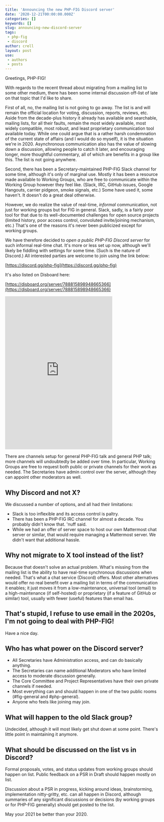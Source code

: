 ```yaml
---
title: 'Announcing the new PHP-FIG Discord server'
date: '2020-12-21T00:00:00.000Z'
categories: []
keywords: []
slug: announcing-new-discord-server
tags:
 - php-fig
 - discord
author: crell
layout: post
use:
 - authors
 - posts
---
```


Greetings, PHP-FIG!

With regards to the recent thread about migrating from a mailing list to some other medium, there has been some internal discussion off-list of late on that topic that I'd like to share.

First of all, no, the mailing list is not going to go away. The list is and will remain the official location for voting, discussion, reports, reviews, etc. Aside from the decade-plus history it already has available and searchable, mailing lists, for all their faults, remain the most widely available, most widely compatible, most robust, and least proprietary communication tool available today. While one could argue that is a rather harsh condemnation of the current state of affairs (and I would do so myself), it is the situation we're in 2020. Asynchronous communication also has the value of slowing down a discussion, allowing people to catch it later, and encouraging longer, more thoughtful commentary, all of which are benefits in a group like this. The list is not going anywhere.

Second, there has been a Secretary-maintained PHP-FIG Slack channel for some time, although it's only of marginal use. Mostly it has been a resource made available to Working Groups, who are free to communicate within the Working Group however they feel like. (Slack, IRC, GitHub issues, Google Hangouts, carrier pidgeon, smoke signals, etc.) Some have used it, some haven't. It doesn't do a great deal otherwise.

However, we do realize the value of real-time, *informal* communication, not just for working groups but for FIG in general. Slack, sadly, is a fairly poor tool for that due to its well-documented challenges for open source projects (limited history, poor access control, convoluted invite/joining mechanism, etc.) That's one of the reasons it's never been publicized except for working groups.

We have therefore decided to *open a public PHP-FIG Discord server* for such informal real-time chat. It's more or less set up now, although we'll likely be fiddling with settings for some time. (Such is the nature of Discord.) All interested parties are welcome to join using the link below:

[https://discord.gg/php-fig](https://discord.gg/php-fig)

It's also listed on Disboard here:

[https://disboard.org/server/788815898948665366](https://disboard.org/server/788815898948665366)

<iframe src="https://discord.com/widget?id=788815898948665366&theme=dark" width="350" height="500" allowtransparency="true" frameborder="0" sandbox="allow-popups allow-popups-to-escape-sandbox allow-same-origin allow-scripts"></iframe>

There are channels setup for general PHP-FIG talk and general PHP talk; more channels will undoubtedly be added over time. In particular, Working Groups are free to request both public or private channels for their work as needed. The Secretaries have admin control over the server, although they can appoint other moderators as well.

## Why Discord and not X?

We discussed a number of options, and all had their limitations:

* Slack is too inflexible and its access control is paltry.
* There has been a PHP-FIG IRC channel for almost a decade. You probably didn't know that. 'nuff said.
* While we had an offer of server space to host our own Mattermost chat server or similar, that would require managing a Mattermost server. We didn't want that additional hassle.

## Why not migrate to X tool instead of the list?

Because that doesn't solve an actual problem. What's missing from the mailing list is the ability to have real-time synchronous discussions when needed. That's what a chat service (Discord) offers. Most other alternatives would offer no real benefit over a mailing list in terms of the communication it enables; it just moves it from a low-maintenance, universal tool (email) to a high-maintenance (if self-hosted) or proprietary (if a feature of GitHub or similar) tool, usually with fewer (useful) features than email has.

## That's stupid, I refuse to use email in the 2020s, I'm not going to deal with PHP-FIG!

Have a nice day.

## Who has what power on the Discord server?

* All Secretaries have Administration access, and can do basically anything.
* The Secretaries can name additional Moderators who have limited access to moderate discussion generally.
* The Core Committee and Project Representatives have their own private channels if needed.
* Most everything can and should happen in one of the two public rooms (#fig-general and #php-general).
* Anyone who feels like joining may join.

## What will happen to the old Slack group?

Undecided, although it will most likely get shut down at some point. There's little point in maintaining it anymore.

## What should be discussed on the list vs in Discord?

Formal proposals, votes, and status updates from working groups should happen on list. Public feedback on a PSR in Draft should happen mostly on list.

Discussion about a PSR in progress, kicking around ideas, brainstorming, implementation nitty-gritty, etc. can all happen in Discord, although summaries of any significant discussions or decisions (by working groups or for PHP-FIG generally) should get posted to the list.

May your 2021 be better than your 2020. 
